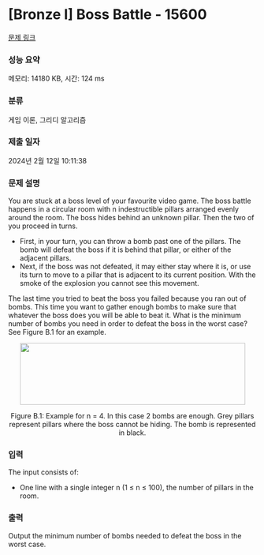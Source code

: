 # [Bronze I] Boss Battle - 15600 

[문제 링크](https://www.acmicpc.net/problem/15600) 

### 성능 요약

메모리: 14180 KB, 시간: 124 ms

### 분류

게임 이론, 그리디 알고리즘

### 제출 일자

2024년 2월 12일 10:11:38

### 문제 설명

<p>You are stuck at a boss level of your favourite video game. The boss battle happens in a circular room with n indestructible pillars arranged evenly around the room. The boss hides behind an unknown pillar. Then the two of you proceed in turns.</p>

<ul>
	<li>First, in your turn, you can throw a bomb past one of the pillars. The bomb will defeat the boss if it is behind that pillar, or either of the adjacent pillars.</li>
	<li>Next, if the boss was not defeated, it may either stay where it is, or use its turn to move to a pillar that is adjacent to its current position. With the smoke of the explosion you cannot see this movement.</li>
</ul>

<p>The last time you tried to beat the boss you failed because you ran out of bombs. This time you want to gather enough bombs to make sure that whatever the boss does you will be able to beat it. What is the minimum number of bombs you need in order to defeat the boss in the worst case? See Figure B.1 for an example.</p>

<p style="text-align: center;"><img alt="" src="https://onlinejudgeimages.s3-ap-northeast-1.amazonaws.com/problem/15600/1.png" style="width: 457px; height: 125px;"></p>

<p style="text-align: center;">Figure B.1: Example for n = 4. In this case 2 bombs are enough. Grey pillars represent pillars where the boss cannot be hiding. The bomb is represented in black.</p>

### 입력 

 <p>The input consists of:</p>

<ul>
	<li>One line with a single integer n (1 ≤ n ≤ 100), the number of pillars in the room.</li>
</ul>

### 출력 

 <p>Output the minimum number of bombs needed to defeat the boss in the worst case.</p>

